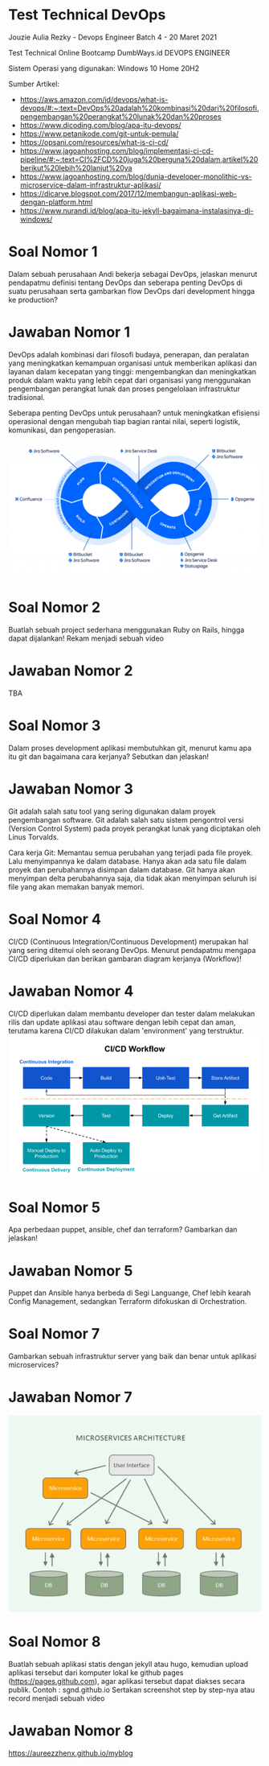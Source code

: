 # Test Technical DevOps
Jouzie Aulia Rezky - Devops Engineer Batch 4 - 20 Maret 2021

Test Technical Online Bootcamp DumbWays.id DEVOPS ENGINEER

Sistem Operasi yang digunakan: Windows 10 Home 20H2

Sumber Artikel:
- https://aws.amazon.com/id/devops/what-is-devops/#:~:text=DevOps%20adalah%20kombinasi%20dari%20filosofi,pengembangan%20perangkat%20lunak%20dan%20proses
- https://www.dicoding.com/blog/apa-itu-devops/
- https://www.petanikode.com/git-untuk-pemula/
- https://opsani.com/resources/what-is-ci-cd/
- https://www.jagoanhosting.com/blog/implementasi-ci-cd-pipeline/#:~:text=CI%2FCD%20juga%20berguna%20dalam,artikel%20berikut%20lebih%20lanjut%20ya
- https://www.jagoanhosting.com/blog/dunia-developer-monolithic-vs-microservice-dalam-infrastruktur-aplikasi/
- https://dicarve.blogspot.com/2017/12/membangun-aplikasi-web-dengan-platform.html
- https://www.nurandi.id/blog/apa-itu-jekyll-bagaimana-instalasinya-di-windows/


# Soal Nomor 1
Dalam sebuah perusahaan Andi bekerja sebagai DevOps, jelaskan menurut pendapatmu definisi tentang DevOps dan seberapa penting DevOps di suatu perusahaan serta gambarkan flow DevOps dari development hingga ke production?

# Jawaban Nomor 1
DevOps adalah kombinasi dari filosofi budaya, penerapan, dan peralatan yang meningkatkan kemampuan organisasi untuk memberikan aplikasi dan layanan dalam kecepatan yang tinggi: mengembangkan dan meningkatkan produk dalam waktu yang lebih cepat dari organisasi yang menggunakan pengembangan perangkat lunak dan proses pengelolaan infrastruktur tradisional.

Seberapa penting DevOps untuk perusahaan? untuk meningkatkan efisiensi operasional dengan mengubah tiap bagian rantai nilai, seperti logistik, komunikasi, dan pengoperasian.
![Flow](https://github.com/aureezzhenx/test-technical-devops/blob/main/images/01.png)

# Soal Nomor 2
Buatlah sebuah project sederhana menggunakan Ruby on Rails, hingga dapat dijalankan! Rekam menjadi sebuah video 

# Jawaban Nomor 2
TBA

# Soal Nomor 3
Dalam proses development aplikasi membutuhkan git, menurut kamu apa itu git dan bagaimana cara kerjanya? Sebutkan dan jelaskan! 

# Jawaban Nomor 3
Git adalah salah satu tool yang sering digunakan dalam proyek pengembangan software. Git adalah salah satu sistem pengontrol versi (Version Control System) pada proyek perangkat lunak yang diciptakan oleh Linus Torvalds.

Cara kerja Git: Memantau semua perubahan yang terjadi pada file proyek. Lalu menyimpannya ke dalam database. Hanya akan ada satu file dalam proyek dan perubahannya disimpan dalam database. Git hanya akan menyimpan delta perubahannya saja, dia tidak akan menyimpan seluruh isi file yang akan memakan banyak memori.

# Soal Nomor 4
CI/CD (Continuous Integration/Continuous Development) merupakan hal yang sering ditemui oleh seorang DevOps. Menurut pendapatmu mengapa CI/CD diperlukan dan berikan gambaran diagram kerjanya (Workflow)! 

# Jawaban Nomor 4
CI/CD diperlukan dalam membantu developer dan tester dalam melakukan rilis dan update aplikasi atau software dengan lebih cepat dan aman, terutama karena CI/CD dilakukan dalam 'environment' yang terstruktur.
![Flow](https://github.com/aureezzhenx/test-technical-devops/blob/main/images/02.png)


# Soal Nomor 5
Apa perbedaan puppet, ansible, chef dan terraform? Gambarkan dan jelaskan!

# Jawaban Nomor 5
Puppet dan Ansible hanya berbeda di Segi Languange, Chef lebih kearah Config Management, sedangkan Terraform difokuskan di Orchestration.

# Soal Nomor 7
Gambarkan sebuah infrastruktur server yang baik dan benar untuk aplikasi microservices?

# Jawaban Nomor 7
![Infrastruktur server](https://github.com/aureezzhenx/test-technical-devops/blob/main/images/03.png)

# Soal Nomor 8
Buatlah sebuah aplikasi statis dengan jekyll atau hugo, kemudian upload aplikasi tersebut dari komputer lokal ke github pages (https://pages.github.com), agar aplikasi tersebut dapat diakses secara publik. Contoh : sgnd.github.io Sertakan screenshot step by step-nya atau record menjadi sebuah video

# Jawaban Nomor 8
https://aureezzhenx.github.io/myblog
